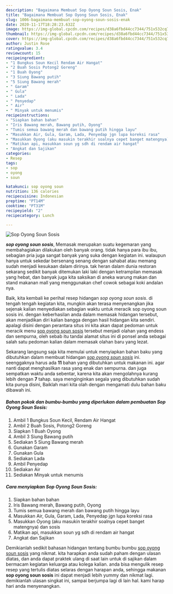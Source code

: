 ```yaml
---
description: "Bagaimana Membuat Sop Oyong Soun Sosis, Enak"
title: "Bagaimana Membuat Sop Oyong Soun Sosis, Enak"
slug: 1006-bagaimana-membuat-sop-oyong-soun-sosis-enak
date: 2020-11-17T18:28:23.632Z
image: https://img-global.cpcdn.com/recipes/d38a6fbd44cc7344/751x532cq70/sop-oyong-soun-sosis-foto-resep-utama.jpg
thumbnail: https://img-global.cpcdn.com/recipes/d38a6fbd44cc7344/751x532cq70/sop-oyong-soun-sosis-foto-resep-utama.jpg
cover: https://img-global.cpcdn.com/recipes/d38a6fbd44cc7344/751x532cq70/sop-oyong-soun-sosis-foto-resep-utama.jpg
author: Justin Rose
ratingvalue: 3.4
reviewcount: 15
recipeingredient:
- "1 Bungkus Soun Kecil Rendam Air Hangat"
- "2 Buah Sosis Potong2 Goreng"
- "1 Buah Oyong"
- "3 Siung Bawang putih"
- "5 Siung Bawang merah"
- " Garam"
- " Gula"
- " Lada"
- " Penyedap"
- " Air"
- " Minyak untuk menumis"
recipeinstructions:
- "Siapkan bahan bahan"
- "Iris Bawang merah, Bawang putih, Oyong"
- "Tumis semua bawang merah dan bawang putih hingga layu"
- "Masukkan Air, Gula, Garam, Lada, Penyedap jgn lupa koreksi rasa"
- "Masukkan Oyong (aku masukin terakhir soalnya cepet banget matengnya) dan sosis"
- "Matikan api, masukkan soun yg sdh di rendam air hangat"
- "Angkat dan Sajikan"
categories:
- Resep
tags:
- sop
- oyong
- soun

katakunci: sop oyong soun 
nutrition: 136 calories
recipecuisine: Indonesian
preptime: "PT14M"
cooktime: "PT31M"
recipeyield: "2"
recipecategory: Lunch

---
```



![Sop Oyong Soun Sosis](https://img-global.cpcdn.com/recipes/d38a6fbd44cc7344/751x532cq70/sop-oyong-soun-sosis-foto-resep-utama.jpg)

<b><i>sop oyong soun sosis</i></b>, Memasak merupakan suatu kegemaran yang membahagiakan dilakukan oleh banyak orang. tidak hanya para ibu ibu, sebagian pria juga sangat banyak yang suka dengan kegiatan ini. walaupun hanya untuk sekedar bersenang senang dengan sahabat atau memang sudah menjadi kesukaan dalam dirinya. tak heran dalam dunia restoran sekarang sedikit banyak ditemukan laki laki dengan ketrampilan memasak yang hebat, dan banyak juga kita saksikan di aneka warung makan dan stand makanan mall yang menggunakan chef cowok sebagai koki andalan nya.



Baik, kita kembali ke perihal resep hidangan <i>sop oyong soun sosis</i>. di tengah tengah kegiatan kita, mungkin akan terasa menyenangkan jika sejenak kalian menyediakan sebagian waktu untuk meracik sop oyong soun sosis ini. dengan keberhasilan anda dalam memasak hidangan tersebut, akan menjadikan diri kalian bangga dengan hasil hidangan kita sendiri. apalagi disini dengan perantara situs ini kita akan dapat pedoman untuk meracik menu <u>sop oyong soun sosis</u> tersebut menjadi olahan yang endess dan sempurna, oleh sebab itu tandai alamat situs ini di ponsel anda sebagai salah satu pedoman kalian dalam memasak olahan baru yang lezat.


Sekarang langsung saja kita memulai untuk menyiapkan bahan baku yang dibutuhkan dalam membuat hidangan <u><i>sop oyong soun sosis</i></u> ini. seenggaknya harus ada <b>11</b> bahan yang dibutuhkan untuk makanan ini. agar nanti dapat menghasilkan rasa yang enak dan sempurna. dan juga sempatkan waktu anda sebentar, karena kita akan mengolahnya kurang lebih dengan <b>7</b> tahap. saya menginginkan segala yang dibutuhkan sudah kita punya disini, Baiklah mari kita olah dengan mengamati dulu bahan baku dibawah ini.

<!--inarticleads1-->

##### Bahan pokok dan bumbu-bumbu yang diperlukan dalam pembuatan Sop Oyong Soun Sosis:

1. Ambil 1 Bungkus Soun Kecil, Rendam Air Hangat
1. Ambil 2 Buah Sosis, Potong2 Goreng
1. Siapkan 1 Buah Oyong
1. Ambil 3 Siung Bawang putih
1. Sediakan 5 Siung Bawang merah
1. Gunakan  Garam
1. Gunakan  Gula
1. Sediakan  Lada
1. Ambil  Penyedap
1. Sediakan  Air
1. Sediakan  Minyak untuk menumis




<!--inarticleads2-->

##### Cara menyiapkan Sop Oyong Soun Sosis:

1. Siapkan bahan bahan
1. Iris Bawang merah, Bawang putih, Oyong
1. Tumis semua bawang merah dan bawang putih hingga layu
1. Masukkan Air, Gula, Garam, Lada, Penyedap jgn lupa koreksi rasa
1. Masukkan Oyong (aku masukin terakhir soalnya cepet banget matengnya) dan sosis
1. Matikan api, masukkan soun yg sdh di rendam air hangat
1. Angkat dan Sajikan




Demikianlah sedikit bahasan hidangan tentang bumbu bumbu <u>sop oyong soun sosis</u> yang nikmat. kita harapkan anda sudah paham dengan ulasan diatas, dan anda dapat praktek ulang di saat lain untuk di sajikan dalam bermacam kegiatan keluarga atau kolega kalian. anda bisa mengulik resep resep yang tertulis diatas selaras dengan harapan anda, sehingga makanan <b>sop oyong soun sosis</b> ini dapat menjadi lebih yummy dan nikmat lagi. demikianlah ulasan singkat ini, sampai berjumpa lagi di lain hal. kami harap hari anda menyenangkan.
